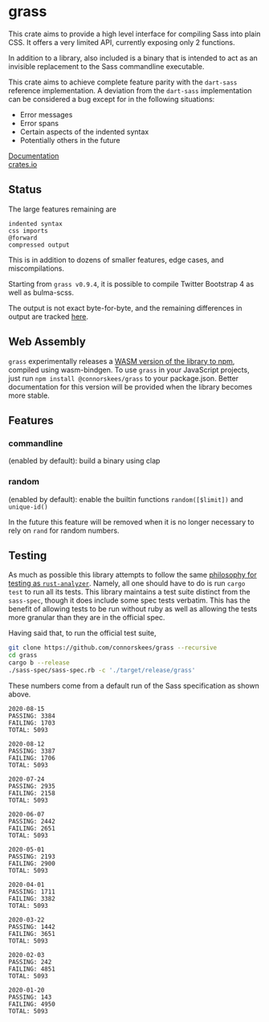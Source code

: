 # grass

This crate aims to provide a high level interface for compiling Sass into
plain CSS. It offers a very limited API, currently exposing only 2 functions.

In addition to a library, also included is a binary that is intended to act as an invisible
replacement to the Sass commandline executable.

This crate aims to achieve complete feature parity with the `dart-sass` reference
implementation. A deviation from the `dart-sass` implementation can be considered
a bug except for in the following situations:

- Error messages
- Error spans
- Certain aspects of the indented syntax
- Potentially others in the future

[Documentation](https://docs.rs/grass/)  
[crates.io](https://crates.io/crates/grass)

## Status

The large features remaining are

```
indented syntax
css imports
@forward
compressed output
```

This is in addition to dozens of smaller features, edge cases, and miscompilations.

Starting from `grass v0.9.4`, it is possible to compile Twitter Bootstrap 4 as well as bulma-scss.

The output is not exact byte-for-byte, and the remaining differences in output are tracked [here](https://github.com/connorskees/grass/issues/4).

## Web Assembly

`grass` experimentally releases a
[WASM version of the library to npm](https://www.npmjs.com/package/@connorskees/grass),
compiled using wasm-bindgen. To use `grass` in your JavaScript projects, just run
`npm install @connorskees/grass` to your package.json. Better documentation
for this version will be provided when the library becomes more stable.

## Features

### commandline

(enabled by default): build a binary using clap

### random

(enabled by default): enable the builtin functions `random([$limit])` and `unique-id()`

In the future this feature will be removed when it is no longer necessary to rely on `rand` for
random numbers.

## Testing

As much as possible this library attempts to follow the same [philosophy for testing as
`rust-analyzer`](https://internals.rust-lang.org/t/experience-report-contributing-to-rust-lang-rust/12012/17).
Namely, all one should have to do is run `cargo test` to run all its tests.
This library maintains a test suite distinct from the `sass-spec`, though it
does include some spec tests verbatim. This has the benefit of allowing tests
to be run without ruby as well as allowing the tests more granular than they
are in the official spec.

Having said that, to run the official test suite,

```bash
git clone https://github.com/connorskees/grass --recursive
cd grass
cargo b --release
./sass-spec/sass-spec.rb -c './target/release/grass'
```

These numbers come from a default run of the Sass specification as shown above.

```
2020-08-15
PASSING: 3384
FAILING: 1703
TOTAL: 5093
```

```
2020-08-12
PASSING: 3387
FAILING: 1706
TOTAL: 5093
```

```
2020-07-24
PASSING: 2935
FAILING: 2158
TOTAL: 5093
```

```
2020-06-07
PASSING: 2442
FAILING: 2651
TOTAL: 5093
```

```
2020-05-01
PASSING: 2193
FAILING: 2900
TOTAL: 5093
```

```
2020-04-01
PASSING: 1711
FAILING: 3382
TOTAL: 5093
```


```
2020-03-22
PASSING: 1442
FAILING: 3651
TOTAL: 5093
```


```
2020-02-03
PASSING: 242
FAILING: 4851
TOTAL: 5093
```

```
2020-01-20
PASSING: 143
FAILING: 4950
TOTAL: 5093
```
